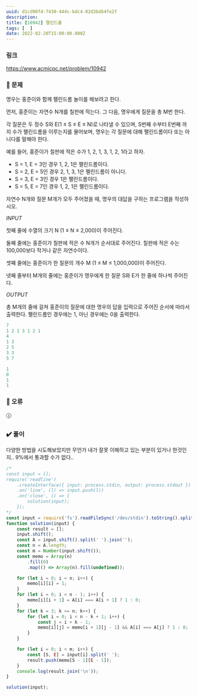 ```yaml
---
uuid: d1cd90fd-7430-444c-bdc4-02d3bd64fe2f
description: 
title: [10942] 팰린드롬
tags: [  ]
date: 2022-02-20T15:00:00.000Z
---
```








### 링크

https://www.acmicpc.net/problem/10942

### 📝 문제

명우는 홍준이와 함께 팰린드롬 놀이를 해보려고 한다.

먼저, 홍준이는 자연수 N개를 칠판에 적는다. 그 다음, 명우에게 질문을 총 M번 한다.

각 질문은 두 정수 S와 E(1 ≤ S ≤ E ≤ N)로 나타낼 수 있으며, S번째 수부터 E번째 까지 수가 팰린드롬을 이루는지를 물어보며, 명우는 각 질문에 대해 팰린드롬이다 또는 아니다를 말해야 한다.

예를 들어, 홍준이가 칠판에 적은 수가 1, 2, 1, 3, 1, 2, 1라고 하자.

- S = 1, E = 3인 경우 1, 2, 1은 팰린드롬이다.
- S = 2, E = 5인 경우 2, 1, 3, 1은 팰린드롬이 아니다.
- S = 3, E = 3인 경우 1은 팰린드롬이다.
- S = 5, E = 7인 경우 1, 2, 1은 팰린드롬이다.

자연수 N개와 질문 M개가 모두 주어졌을 때, 명우의 대답을 구하는 프로그램을 작성하시오.

*INPUT*

첫째 줄에 수열의 크기 N (1 ≤ N ≤ 2,000)이 주어진다.

둘째 줄에는 홍준이가 칠판에 적은 수 N개가 순서대로 주어진다. 칠판에 적은 수는 100,000보다 작거나 같은 자연수이다.

셋째 줄에는 홍준이가 한 질문의 개수 M (1 ≤ M ≤ 1,000,000)이 주어진다.

넷째 줄부터 M개의 줄에는 홍준이가 명우에게 한 질문 S와 E가 한 줄에 하나씩 주어진다.

*OUTPUT*

총 M개의 줄에 걸쳐 홍준이의 질문에 대한 명우의 답을 입력으로 주어진 순서에 따라서 출력한다. 팰린드롬인 경우에는 1, 아닌 경우에는 0을 출력한다.

```jsx
7
1 2 1 3 1 2 1
4
1 3
2 5
3 3
5 7
```

```jsx
1
0
1
1
```

### 🚨 오류

<aside>
🕧

</aside>

### ✔️ 풀이

다양한 방법을 시도해보았지만 무언가 내가 잘못 이해하고 있는 부분이 있거나 한것인지.. 9%에서 통과할 수가 없다..

```jsx
/*
const input = [];
require('readline')
    .createInterface({ input: process.stdin, output: process.stdout })
    .on('line', (l) => input.push(l))
    .on('close', () => {
        solution(input);
    });
*/
const input = require('fs').readFileSync('/dev/stdin').toString().split('\n');
function solution(input) {
    const result = [];
    input.shift();
    const A = input.shift().split(' ').join('');
    const n = A.length;
    const m = Number(input.shift());
    const memo = Array(n)
        .fill(0)
        .map(() => Array(n).fill(undefined));

    for (let i = 0; i < n; i++) {
        memo[i][i] = 1;
    }
    for (let i = 0; i < n - 1; i++) {
        memo[i][i + 1] = A[i] === A[i + 1] ? 1 : 0;
    }
    for (let k = 3; k <= n; k++) {
        for (let i = 0; i < n - k + 1; i++) {
            const j = i + k - 1;
            memo[i][j] = memo[i + 1][j - 1] && A[i] === A[j] ? 1 : 0;
        }
    }

    for (let i = 0; i < m; i++) {
        const [S, E] = input[i].split(' ');
        result.push(memo[S - 1][E - 1]);
    }
    console.log(result.join('\n'));
}

solution(input);
```